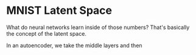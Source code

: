 # MNIST Latent Space 

What do neural networks learn inside of those numbers? That's basically the concept of the latent space. 

In an autoencoder, we take the middle layers and then 
